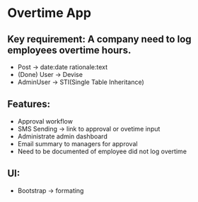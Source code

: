 # Overtime App

## Key requirement: A company need to log employees overtime hours.
- Post -> date:date rationale:text
-	(Done) User -> Devise
- AdminUser -> STI(Single Table Inheritance)

## Features:
- Approval workflow
- SMS Sending -> link to approval or ovetime input
- Administrate admin dashboard
- Email summary to managers for approval
- Need to be documented of employee did not log overtime

## UI:
- Bootstrap -> formating
